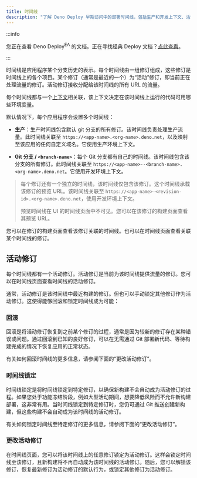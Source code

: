 ```yaml
---
title: 时间线
description: "了解 Deno Deploy 早期访问中的部署时间线，包括生产和开发上下文、活动修订、回滚和时间线锁定。"
---
```


:::info

您正在查看 Deno Deploy<sup>EA</sup> 的文档。正在寻找经典 Deploy 文档？[点此查看](/deploy/)。

:::

时间线是应用程序某个分支历史的表示。每个时间线由一组修订组成，这些修订是时间线上的各个项目。某个修订（通常是最近的一个）为“活动”修订，即当前正在处理流量的修订。活动修订接收分配给该时间线的所有 URL 的流量。

每个时间线都与一个[上下文](./env-vars-and-contexts.md)相关联，该上下文决定在该时间线上运行的代码可用哪些环境变量。

默认情况下，每个应用程序会设置多个时间线：

- **生产**：生产时间线包含默认 git 分支的所有修订。该时间线负责处理生产流量。此时间线关联至 `https://<app-name>.<org-name>.deno.net`，以及映射至该应用的任何自定义域名。它使用生产环境上下文。

- **Git 分支 / `<branch-name>`**：每个 Git 分支都有自己的时间线。该时间线包含该分支的所有修订。此时间线关联至 `https://<app-name>--<branch-name>.<org-name>.deno.net`。它使用开发环境上下文。

> 每个修订还有一个独立的时间线，该时间线仅包含该修订。这个时间线承载该修订的预览 URL。该时间线关联至 `https://<app-name>-<revision-id>.<org-name>.deno.net`，使用开发环境上下文。
>
> 预览时间线在 UI 的时间线页面中不可见。您可以在该修订的构建页面查看其预览 URL。

您可以在修订的构建页面查看该修订关联的时间线。也可以在时间线页面查看关联某个时间线的修订。

## 活动修订

每个时间线都有一个活动修订。活动修订是当前为该时间线提供流量的修订。您可以在时间线页面查看时间线的活动修订。

通常，活动修订是该时间线中最近构建的修订。但也可以手动锁定其他修订作为活动修订。这使得能够回滚和锁定时间线成为可能：

### 回滚

回滚是将活动修订恢复到之前某个修订的过程，通常是因为较新的修订存在某种错误或问题。通过回滚到已知的良好修订，可以在无需通过 Git 部署新代码、等待构建完成的情况下恢复应用的正常状态。

有关如何回滚时间线的更多信息，请参阅下面的“更改活动修订”。

### 时间线锁定

时间线锁定是将时间线锁定到特定修订，以确保新构建不会自动成为活动修订的过程。如果您处于功能冻结阶段，例如大型活动期间，想要降低风险而不允许新构建部署，这非常有用。当时间线锁定到特定修订时，您仍可通过 Git 推送创建新构建，但这些构建不会自动成为该时间线的活动修订。

有关如何锁定时间线至特定修订的更多信息，请参阅下面的“更改活动修订”。

### 更改活动修订

在时间线页面，您可以将该时间线上的任意修订锁定为活动修订。这样会锁定时间线至该修订，且新构建将不再自动成为该时间线的活动修订。随后，您可以解锁该修订，恢复最新修订为活动修订的默认行为，或锁定其他修订为活动修订。